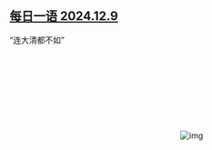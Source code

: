 <!--1733763648000-->
[每日一语 2024.12.9](https://chinadigitaltimes.net/chinese/713815.html)
------

<p>“连大清都不如”</p><p><img decoding="async" src="data:image/svg+xml,%3Csvg%20xmlns='http://www.w3.org/2000/svg'%20viewBox='0%200%200%200'%3E%3C/svg%3E" alt="img" data-lazy-src="https://chinadigitaltimes.net/chinese/files/2024/12/2024.12.9.png"><noscript><img decoding="async" src="https://chinadigitaltimes.net/chinese/files/2024/12/2024.12.9.png" alt="img"></noscript></p><div class="addtoany_share_save_container addtoany_content addtoany_content_bottom"><div class="a2a_kit a2a_kit_size_32 addtoany_list" data-a2a-url="https://chinadigitaltimes.net/chinese/713815.html" data-a2a-title="每日一语 2024.12.9"><a class="a2a_button_facebook" href="https://www.addtoany.com/add_to/facebook?linkurl=https%3A%2F%2Fchinadigitaltimes.net%2Fchinese%2F713815.html&amp;linkname=%E6%AF%8F%E6%97%A5%E4%B8%80%E8%AF%AD%202024.12.9" title="Facebook" rel="nofollow noopener" target="_blank"></a><a class="a2a_button_twitter" href="https://www.addtoany.com/add_to/twitter?linkurl=https%3A%2F%2Fchinadigitaltimes.net%2Fchinese%2F713815.html&amp;linkname=%E6%AF%8F%E6%97%A5%E4%B8%80%E8%AF%AD%202024.12.9" title="Twitter" rel="nofollow noopener" target="_blank"></a><a class="a2a_button_telegram" href="https://www.addtoany.com/add_to/telegram?linkurl=https%3A%2F%2Fchinadigitaltimes.net%2Fchinese%2F713815.html&amp;linkname=%E6%AF%8F%E6%97%A5%E4%B8%80%E8%AF%AD%202024.12.9" title="Telegram" rel="nofollow noopener" target="_blank"></a><a class="a2a_button_reddit" href="https://www.addtoany.com/add_to/reddit?linkurl=https%3A%2F%2Fchinadigitaltimes.net%2Fchinese%2F713815.html&amp;linkname=%E6%AF%8F%E6%97%A5%E4%B8%80%E8%AF%AD%202024.12.9" title="Reddit" rel="nofollow noopener" target="_blank"></a><a class="a2a_button_whatsapp" href="https://www.addtoany.com/add_to/whatsapp?linkurl=https%3A%2F%2Fchinadigitaltimes.net%2Fchinese%2F713815.html&amp;linkname=%E6%AF%8F%E6%97%A5%E4%B8%80%E8%AF%AD%202024.12.9" title="WhatsApp" rel="nofollow noopener" target="_blank"></a><a class="a2a_button_email" href="https://www.addtoany.com/add_to/email?linkurl=https%3A%2F%2Fchinadigitaltimes.net%2Fchinese%2F713815.html&amp;linkname=%E6%AF%8F%E6%97%A5%E4%B8%80%E8%AF%AD%202024.12.9" title="Email" rel="nofollow noopener" target="_blank"></a><a class="a2a_button_copy_link" href="https://www.addtoany.com/add_to/copy_link?linkurl=https%3A%2F%2Fchinadigitaltimes.net%2Fchinese%2F713815.html&amp;linkname=%E6%AF%8F%E6%97%A5%E4%B8%80%E8%AF%AD%202024.12.9" title="Copy Link" rel="nofollow noopener" target="_blank"></a><a class="a2a_dd addtoany_share_save addtoany_share" href="https://www.addtoany.com/share"></a></div></div>
